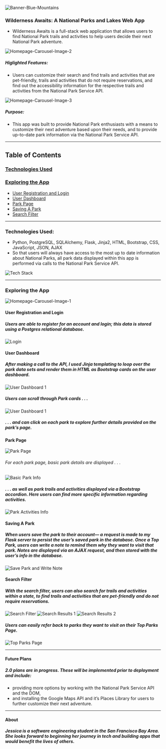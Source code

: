 
![Banner-Blue-Mountains](/static/images/Banner-Mountains.png)
### Wilderness Awaits: A National Parks and Lakes Web App 

- Wilderness Awaits is a full-stack web application that allows users to find National Park trails and activities to help users decide their next National Park adventure. 

![Homepage-Carousel-Image-2](/static/images/Homepage-2.png)
##### Higlighted Features:
- Users can customize their search and find trails and activities that are pet-friendly, trails and activities that do not require reservations, and find out the accessibility information for the respective trails and activities from the National Park Service API.

![Homepage-Carousel-Image-3](/static/images/Homepage-3.png)
##### Purpose:
- This app was built to provide National Park enthusiasts with a means to customize their next adventure based upon their needs, and to provide up-to-date park information via the National Park Service API.

--------------

## Table of Contents

### [Technologies Used](#technologies-used)
### [Exploring the App](#exploring-the-app)
- [User Registration and Login](#user-registration-and-login)
- [User Dashboard](#user-dashboard)
- [Park Page](#park-page)
- [Saving A Park](#saving-a-park)
- [Search Filter](#search-filter)

----------------

### Technologies Used:
- Python, PostgreSQL, SQLAlchemy, Flask, Jinja2, HTML, Bootstrap, CSS, JavaScript, JSON, AJAX
- So that users will always have access to the most up to date information about National Parks, all park data displayed within this app is performed via calls to the National Park Service API.

![Tech Stack](/static/images/Tech-Stack.png)

--------------

### Exploring the App

![Homepage-Carousel-Image-1](/static/images/Homepage-with-Account-Login.png)

#### User Registration and Login
##### Users are able to register for an account and login; this data is stored using a Postgres relational database.  

![Login](/static/images/Login.png)


#### User Dashboard
##### After making a call to the API, I used Jinja templating to loop over the park data sets and render them in HTML as Bootstrap cards on the user dashboard.

![User Dashboard 1](/static/images/User-Dashboard-1.png)

##### Users can scroll through Park cards . . . 
![User Dashboard 1](/static/images/User-Dashboard-2.png)

##### . . . and can click on each park to explore further details provided on the park’s page.

#### Park Page

![Park Page](/static/images/Park-Page.png)

###### For each park page, basic park details are displayed . . .

![Basic Park Info](/static/images/Basic-Info.png)

##### . . . as well as park trails and activities displayed via a Bootstrap accordion.  Here users can find more specific information regarding activities.

![Park Activities Info](/static/images/Park-Activities-Info.png)

#### Saving A Park
##### When users save the park to their account— a request is made to my Flask server to persist the user’s saved park in the database.  Once a Top Park, users can write a note to remind them why they want to visit that park.  Notes are displayed via an AJAX request, and then stored with the user’s info in the database.

![Save Park and Write Note](/static/images/Save-Park-and-Write-Note-2.png)

#### Search Filter
##### With the search filter, users can also search for trails and activities within a state, to find trails and activities that are pet-friendly and do not require reservations.

![Search Filter](/static/images/Search-Filter.png)
![Search Results 1](/static/images/Search-Results-1.png)
![Search Results 2](/static/images/Search-Results-2.png)

##### Users can easily refer back to parks they want to visit on their Top Parks Page.

![Top Parks Page](/static/images/Top-Parks-Page.png)

----------------

#### Future Plans
##### 2.0 plans are in progress.  These will be implemented prior to deployment and include: 
- providing more options by working with the National Park Service API and the DOM, 
- and installing the Google Maps API and it’s Places Library for users to further customize their next adventure.

-----------------

#### About
##### Jessica is a software engineering student in the San Francisco Bay Area.  She looks forward to beginning her journey in tech and building apps that would benefit the lives of others.

